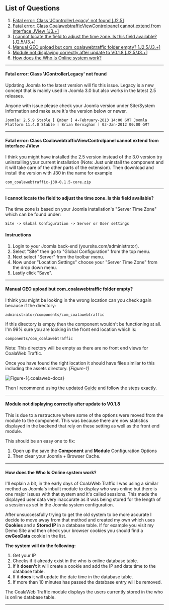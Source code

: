 ## List of Questions
1.  [Fatal error: Class 'JControllerLegacy' not found \[J2.5\]](#q1)
2.  [Fatal error: Class CoalawebtrafficViewControlpanel cannot extend from interface JView \[J3.+\]](#q2)
3.  [I cannot locate the field to adjust the time zone. Is this field available? \[J2.5/J3.+\]](#q3)
4.  [Manual GEO upload but com_coalawebtraffic folder empty? \[J2.5/J3.+\]](#q4)
5.  [Module not displaying correctly after update to V0.1.8 \[J2.5/J3.+\]](#q5)
6.  [How does the Who Is Online system work?](#q6)

***

#### <a class="doc-top"  name="q1"></a>Fatal error: Class 'JControllerLegacy' not found

Updating Joomla to the latest version will fix this issue. Legacy is a new concept that is mainly used in Joomla 3.0 but also works in the latest 2.5 releases.

Anyone with issue please check your Joomla version under Site/System Information and make sure it's the version below or newer.

    Joomla! 2.5.9 Stable [ Ember ] 4-February-2013 14:00 GMT Joomla Platform 11.4.0 Stable [ Brian Kernighan ] 03-Jan-2012 00:00 GMT

***

#### <a name="q2"></a>Fatal error: Class CoalawebtrafficViewControlpanel cannot extend from interface JView

I think you might have installed the 2.5 version instead of the 3.0 version try uninstalling your current installation (Note: Just uninstall the component and it will take care of the other parts of the extension). Then download and install the version with J30 in the name for example

    com_coalawebtraffic-j30-0.1.5-core.zip

***

#### <a name="q3"></a>I cannot locate the field to adjust the time zone. Is this field available?

The time zone is based on your Joomla installation's "Server Time Zone" which can be found under:

    Site -> Global Configuration -> Server or User settings

#### Instructions

1.  Login to your Joomla back-end (yoursite.com/administrator).
2.  Select "Site" then go to "Global Configuration" from the top menu.
3.  Next select "Server" from the toolbar menu.
4.  Now under "Location Settings" choose your "Server Time Zone" from the drop down menu.
5.  Lastly click "Save".

***

#### <a name="q4"></a>Manual GEO upload but com_coalawebtraffic folder empty?

I think you might be looking in the wrong location can you check again because if the directory:

    administrator/components/com_coalawebtraffic

If this directory is empty then the component wouldn't be functioning at all. I'm 99% sure you are looking in the front end location which is:

    components/com_coalawebtraffic

<div class="uk-alert">Note: This directory will be empty as there are no front end views for CoalaWeb Traffic.</div>

Once you have found the right location it should have files similar to this including the assets directory. *\[Figure-1\]*

![Figure-1](https://d1tgoab1lhw0tx.cloudfront.net/images/docs/joomla-extensions/traffic/faq/cw-traffic-faq-geo-1.png "Figure-1"){.coalaweb-docs}

Then I recommend using the updated [Guide](/support/documentation/category/extensions) and follow the steps exactly.

***

#### <a name="q5"></a>Module not displaying correctly after update to V0.1.8

This is due to a restructure where some of the options were moved from the module to the component. This was because there are now statistics displayed in the backend that rely on these setting as well as the front end module.

This should be an easy one to fix:

1.  Open up the save the **Component** and **Module** Configuration Options
2.  Then clear your Joomla + Browser Cache.

***

#### <a name="q6"></a>How does the Who Is Online system work?

I'll explain a bit, in the early days of CoalaWeb Traffic I was using a similar method as Joomla's inbuilt module to display who was online but there is one major issues with that system and it's called sessions. This made the displayed user data very inaccurate as it was being stored for the length of a session as set in the Joomla system configuration.

After unsuccessfully trying to get the old system to be more accurate I decide to move away from that method and created my own which uses **Cookies** and a **Stored IP** in a database table. If for example you visit my Demo Site and then check your browser cookies you should find a **cwGeoData** cookie in the list.

**The system will do the following:**

1.  Get your IP
2.  Checks if it already exist in the who is online database table.
3.  If it **doesn't** it will create a cookie and add the IP and date time to the database table.
4.  If it **does** it will update the date time in the database table.
5.  If more than 10 minutes has passed the database entry will be removed.


The CoalaWeb Traffic module displays the users currently stored in the who is online database table.

***